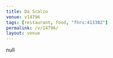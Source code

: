 ```yaml
---
title: Da Scalzo
venue: v14796
tags: [restaurant, food, "fhrs:413382"]
permalink: /v/14796/
layout: venue
---
```

null